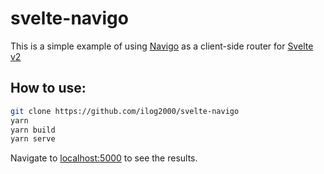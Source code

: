 # svelte-navigo

This is a simple example of using [Navigo](https://github.com/krasimir/navigo) as a client-side router for [Svelte v2](https://svelte.technology)

## How to use:
```bash
git clone https://github.com/ilog2000/svelte-navigo
yarn
yarn build
yarn serve
```

Navigate to [localhost:5000](http://localhost:5000) to see the results.

